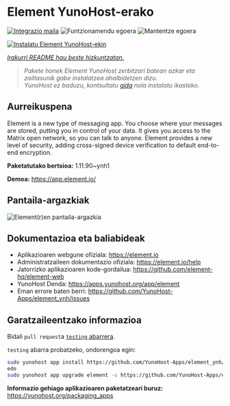 <!--
Ohart ongi: README hau automatikoki sortu da <https://github.com/YunoHost/apps/tree/master/tools/readme_generator>ri esker
EZ editatu eskuz.
-->

# Element YunoHost-erako

[![Integrazio maila](https://apps.yunohost.org/badge/integration/element)](https://ci-apps.yunohost.org/ci/apps/element/)
![Funtzionamendu egoera](https://apps.yunohost.org/badge/state/element)
![Mantentze egoera](https://apps.yunohost.org/badge/maintained/element)

[![Instalatu Element YunoHost-ekin](https://install-app.yunohost.org/install-with-yunohost.svg)](https://install-app.yunohost.org/?app=element)

*[Irakurri README hau beste hizkuntzatan.](./ALL_README.md)*

> *Pakete honek Element YunoHost zerbitzari batean azkar eta zailtasunik gabe instalatzea ahalbidetzen dizu.*  
> *YunoHost ez baduzu, kontsultatu [gida](https://yunohost.org/install) nola instalatu ikasteko.*

## Aurreikuspena

Element is a new type of messaging app. You choose where your messages are stored, putting you in control of your data. It gives you access to the Matrix open network, so you can talk to anyone. Element provides a new level of security, adding cross-signed device verification to default end-to-end encryption.

**Paketatutako bertsioa:** 1.11.90~ynh1

**Demoa:** <https://app.element.io/>

## Pantaila-argazkiak

![Element(r)en pantaila-argazkia](./doc/screenshots/homepage-all-platforms-1_1.png)

## Dokumentazioa eta baliabideak

- Aplikazioaren webgune ofiziala: <https://element.io>
- Administratzaileen dokumentazio ofiziala: <https://element.io/help>
- Jatorrizko aplikazioaren kode-gordailua: <https://github.com/element-hq/element-web>
- YunoHost Denda: <https://apps.yunohost.org/app/element>
- Eman errore baten berri: <https://github.com/YunoHost-Apps/element_ynh/issues>

## Garatzaileentzako informazioa

Bidali `pull request`a [`testing` abarrera](https://github.com/YunoHost-Apps/element_ynh/tree/testing).

`testing` abarra probatzeko, ondorengoa egin:

```bash
sudo yunohost app install https://github.com/YunoHost-Apps/element_ynh/tree/testing --debug
edo
sudo yunohost app upgrade element -u https://github.com/YunoHost-Apps/element_ynh/tree/testing --debug
```

**Informazio gehiago aplikazioaren paketatzeari buruz:** <https://yunohost.org/packaging_apps>
